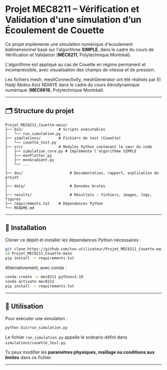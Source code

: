 # Projet MEC8211 – Vérification et Validation d'une simulation d’un Écoulement de Couette

Ce projet implémente une simulation numérique d'écoulement bidimensionnel basé sur l'algorithme **SIMPLE**, dans le cadre du cours de Vérification et Validation (**MEC8211**, Polytechnique Montréal).

L'algorithme est appliqué au cas de Couette en régime permanent et incompressible, avec visualisation des champs de vitesse et de pression.

Les fichiers mesh, meshConnectivity, meshGenerator ont été réalisés par El Hadji Abdou Aziz NDIAYE dans le cadre du cours Aérodynamique numérique (**MEC6616**, Polytechnique Montréal).

---

## 🗂️ Structure du projet

```
Projet_MEC8211_Couette-main/
├── bin/                # Scripts exécutables
│   └── run_simulation.py
├── simulations/        # Fichiers de test (Couette)
│   └── couette_test.py
├── src/                # Modules Python contenant le cœur du code
│   ├── simulation_core.py # Implémente l'algorithme SIMPLE
│   ├── monPlotter.py
│   ├── monGradient.py
│   └── ...
│
├── doc/                     # Documentation, rapport, explication du projet
│
├── data/                    # Données brutes 
│
├── results/                 # Résultats : fichiers, images, logs, figures
├── requirements.txt    # Dépendances Python
└── README.md
```
---

## 🔧 Installation

Cloner ce dépôt et installer les dépendances Python nécessaires :

```bash
git clone https://github.com/ton-utilisateur/Projet_MEC8211_Couette-main.git
cd Projet_MEC8211_Couette-main
pip install -r requirements.txt
```

Alternativement, avec conda :

```bash
conda create -n mec8211 python=3.10
conda activate mec8211
pip install -r requirements.txt
```

---

## 🚀 Utilisation

Pour exécuter une simulation :

```bash
python bin/run_simulation.py
```

Le fichier `run_simulation.py` appelle le scénario défini dans `simulations/couette_test.py`.

Tu peux modifier les **paramètres physiques, maillage ou conditions aux limites** dans ce fichier.

---
